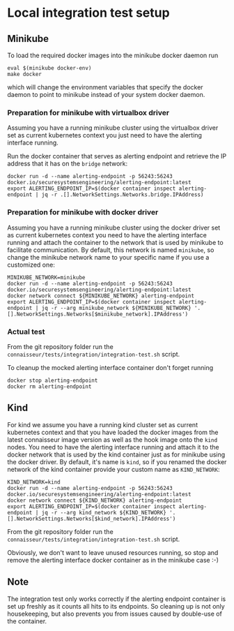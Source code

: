 # Local integration test setup

## Minikube

To load the required docker images into the minikube docker daemon run

```shell
eval $(minikube docker-env)
make docker
```

which will change the environment variables that specify the docker daemon to point to minikube instead of your system docker daemon.

### Preparation for minikube with virtualbox driver

Assuming you have a running minikube cluster using the virtualbox driver set as current kubernetes context you just need to have the alerting interface running.

Run the docker container that serves as alerting endpoint and retrieve the IP address that it has on the `bridge` network:

```shell
docker run -d --name alerting-endpoint -p 56243:56243 docker.io/securesystemsengineering/alerting-endpoint:latest
export ALERTING_ENDPOINT_IP=$(docker container inspect alerting-endpoint | jq -r .[].NetworkSettings.Networks.bridge.IPAddress)
```

### Preparation for minikube with docker driver

Assuming you have a running minikube cluster using the docker driver set as current kubernetes context you need to have the alerting interface running and attach the container to the network that is used by minikube to facilitate communication. By default, this network is named `minikube`, so change the minikube network name to your specific name if you use a customized one:

```shell
MINIKUBE_NETWORK=minikube
docker run -d --name alerting-endpoint -p 56243:56243 docker.io/securesystemsengineering/alerting-endpoint:latest
docker network connect ${MINIKUBE_NETWORK} alerting-endpoint
export ALERTING_ENDPOINT_IP=$(docker container inspect alerting-endpoint | jq -r --arg minikube_network ${MINIKUBE_NETWORK} '.[].NetworkSettings.Networks[$minikube_network].IPAddress')

```

### Actual test

From the git repository folder run the `connaisseur/tests/integration/integration-test.sh` script.

To cleanup the mocked alerting interface container don't forget running 

```shell
docker stop alerting-endpoint
docker rm alerting-endpoint
```

## Kind

For kind we assume you have a running kind cluster set as current kubernetes context and that you have loaded the docker images from the latest connaisseur image version as well as the hook image onto the `kind` nodes.
You need to have the alerting interface running and attach it to the docker network that is used by the kind container just as for minikube using the docker driver. By default, it's name is `kind`, so if you renamed the docker network of the kind container provide your custom name as `KIND_NETWORK`:

```shell
KIND_NETWORK=kind
docker run -d --name alerting-endpoint -p 56243:56243 docker.io/securesystemsengineering/alerting-endpoint:latest
docker network connect ${KIND_NETWORK} alerting-endpoint
export ALERTING_ENDPOINT_IP=$(docker container inspect alerting-endpoint | jq -r --arg kind_network ${KIND_NETWORK} '.[].NetworkSettings.Networks[$kind_network].IPAddress')
```

From the git repository folder run the `connaisseur/tests/integration/integration-test.sh` script.

Obviously, we don't want to leave unused resources running, so stop and remove the alerting interface docker container  as in the minikube case :-)

## Note

The integration test only works correctly if the alerting endpoint container is set up freshly as it counts all hits to its endpoints. So cleaning up is not only housekeeping, but also prevents you from issues caused by double-use of the container.